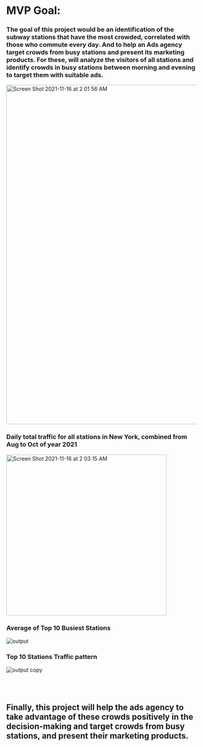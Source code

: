 # MVP Goal:

### The goal of this project would be an identification of the subway stations that have the most crowded, correlated with those who commute every day. And to help an Ads agency target crowds from busy stations and present its marketing products. For these, will analyze the visitors of all stations and identify crowds in busy stations between morning and evening to target them with suitable ads.

<img width="895" alt="Screen Shot 2021-11-16 at 2 01 56 AM" src="https://user-images.githubusercontent.com/89771282/141867644-540453b3-4359-4c20-9fe8-e8cc2342850d.png">


### Daily total traffic for all stations in New York, combined from Aug to Oct of year 2021

<img width="424" alt="Screen Shot 2021-11-16 at 2 03 15 AM" src="https://user-images.githubusercontent.com/89771282/141867885-b78a2562-8e87-4e42-9cf2-5625127739b4.png">

### Average of Top 10 Busiest Stations

![output](https://user-images.githubusercontent.com/89771282/142505537-31488ff1-3958-44d9-ba84-d3ccc5363a02.png)

### Top 10 Stations Traffic pattern

![output copy](https://user-images.githubusercontent.com/89771282/142505552-1d9b3910-ad67-45a6-bd1e-8350a3c5e261.png)

<br />
<br />

## Finally, this project will help the ads agency to take advantage of these crowds positively in the decision-making and target crowds from busy stations, and present their marketing products.
